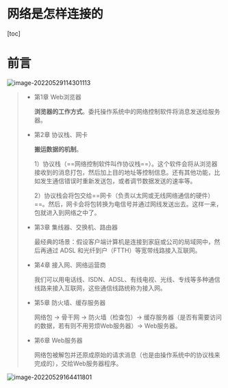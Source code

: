 # 网络是怎样连接的

[toc]

# 前言

![image-20220529114301113](C:\Users\16693\AppData\Roaming\Typora\typora-user-images\image-20220529114301113.png)

> - 第1章 Web浏览器
>
>   **浏览器的工作方式**。委托操作系统中的网络控制软件将消息发送给服务器。
>
> - 第2章 协议栈、网卡
>
>   **搬运数据的机制**。
>
>   1）协议栈（==网络控制软件叫作协议栈==）。这个软件会将从浏览器接收到的消息打包，然后加上目的地址等控制信息。还有其他功能，比如发生通信错误时重新发送包，或者调节数据发送的速率等。
>
>   2）协议栈会将包交给==网卡（负责以太网或无线网络通信的硬件）==。然后，网卡会将包转换为电信号并通过网线发送出去。这样一来，包就进入到网络之中了。
>
> - 第3章 集线器、交换机、路由器
>
>   最经典的场景：假设客户端计算机是连接到家庭或公司的局域网中，然后再通过 ADSL 和光纤到户（FTTH）等宽带线路接入互联网。
>
> - 第4章 接入网、网络运营商
>
>   我们可以用电话线、ISDN、ADSL、有线电视、光线、专线等多种通信线路来接入互联网，这些通信线路统称为接入网。
>
> - 第5章 防火墙、缓存服务器
>
>   网络包 -> 骨干网 -> 防火墙（检查包）-> 缓存服务器（是否有需要访问的数据，若有则不用劳烦Web服务器）-> Web服务器。
>
> - 第6章 Web服务器
>
>   网络包被解包并还原成原始的请求消息（也是由操作系统中的协议栈来完成的），交给Web服务器程序。

![image-20220529164411801](C:\Users\16693\AppData\Roaming\Typora\typora-user-images\image-20220529164411801.png)

